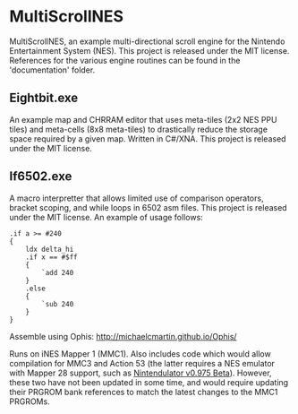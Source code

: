 # MultiScrollNES
MultiScrollNES, an example multi-directional scroll engine for the Nintendo
Entertainment System (NES). This project is released under the MIT license.
References for the various engine routines can be found in the 'documentation'
folder.

## Eightbit.exe
An example map and CHRRAM editor that uses meta-tiles (2x2 NES PPU tiles) and
meta-cells (8x8 meta-tiles) to drastically reduce the storage space required by
a given map. Written in C#/XNA. This project is released under the MIT license.

## If6502.exe
A macro interpretter that allows limited use of comparison operators, bracket
scoping, and while loops in 6502 asm files. This project is released under the
MIT license. An example of usage follows:
````
.if a >= #240
{
    ldx delta_hi
    .if x == #$ff
    {
        `add 240
    }
    .else
    {
        `sub 240
    }
}
````

Assemble using Ophis: http://michaelcmartin.github.io/Ophis/

Runs on iNES Mapper 1 (MMC1). Also includes code which would allow compilation
for MMC3 and Action 53 (the latter  requires a NES emulator with Mapper 28
support, such as [Nintendulator v0.975 Beta](http://www.qmtpro.com/~nes/nintendulator)).
However, these two have not been updated in some time, and would require updating
their PRGROM bank references to match the latest changes to the MMC1 PRGROMs.